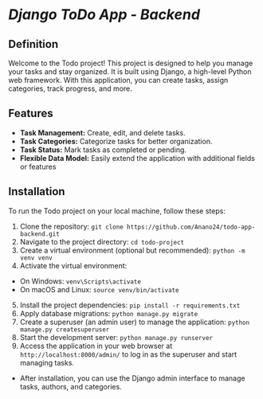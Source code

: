 
# ___Django ToDo App - Backend___


## __Definition__

Welcome to the Todo project! This project is designed to help you manage your tasks and stay organized. It is built using Django, a high-level Python web framework. With this application, you can create tasks, assign categories, track progress, and more.


## __Features__
- __Task Management:__ Create, edit, and delete tasks.
- __Task Categories:__ Categorize tasks for better organization.
- __Task Status:__ Mark tasks as completed or pending.
- __Flexible Data Model:__ Easily extend the application with additional fields or features



## __Installation__
To run the Todo project on your local machine, follow these steps:
1. Clone the repository:
    `git clone https://github.com/Anano24/todo-app-backend.git`
2. Navigate to the project directory:
    `cd todo-project`
3. Create a virtual environment (optional but recommended):
    `python -m venv venv`
4. Activate the virtual environment:
- On Windows:
    `venv\Scripts\activate`
- On macOS and Linux:
    `source venv/bin/activate`
5. Install the project dependencies:
    `pip install -r requirements.txt`
6. Apply database migrations:
    `python manage.py migrate`
7. Create a superuser (an admin user) to manage the application:
    `python manage.py createsuperuser`
8. Start the development server:
    `python manage.py runserver`
9. Access the application in your web browser at `http://localhost:8000/admin/` to log in as the superuser and start managing tasks.



- After installation, you can use the Django admin interface to manage tasks, authors, and categories.


